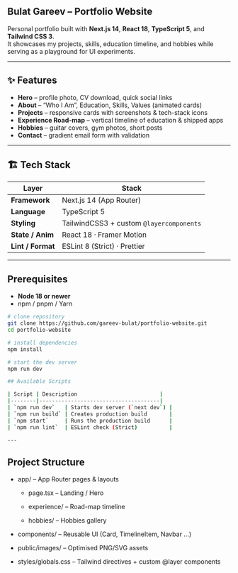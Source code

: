 ## Bulat Gareev – Portfolio Website

Personal portfolio built with **Next.js 14**, **React 18**, **TypeScript 5**, and **Tailwind CSS 3**.  
It showcases my projects, skills, education timeline, and hobbies while serving as a playground for UI experiments.

---

## ✨ Features

- **Hero** – profile photo, CV download, quick social links  
- **About** – “Who I Am”, Education, Skills, Values (animated cards)  
- **Projects** – responsive cards with screenshots & tech-stack icons  
- **Experience Road-map** – vertical timeline of education & shipped apps  
- **Hobbies** – guitar covers, gym photos, short posts  
- **Contact** – gradient email form with validation  

---

## 🏗 Tech Stack

| Layer            | Stack                                   |
|------------------|-----------------------------------------|
| **Framework**    | Next.js 14 (App Router)                 |
| **Language**     | TypeScript 5                            |
| **Styling**      | TailwindCSS3 + custom `@layercomponents`|
| **State / Anim** | React 18 · Framer Motion                |
| **Lint / Format**| ESLint 8 (Strict) · Prettier            |

---

## Prerequisites  
- **Node 18 or newer**  
- npm / pnpm / Yarn

```bash
# clone repository
git clone https://github.com/gareev-bulat/portfolio-website.git
cd portfolio-website

# install dependencies
npm install

# start the dev server
npm run dev

## Available Scripts

| Script | Description                          |
|--------|--------------------------------------|
| `npm run dev`   | Starts dev server (`next dev`) |
| `npm run build` | Creates production build       |
| `npm start`     | Runs the production build      |
| `npm run lint`  | ESLint check (Strict)          |

---
```


## Project Structure

- app/ – App Router pages & layouts

  - page.tsx – Landing / Hero
  - experience/ – Road-map timeline

  - hobbies/ – Hobbies gallery

- components/ – Reusable UI (Card, TimelineItem, Navbar …)

- public/images/ – Optimised PNG/SVG assets

- styles/globals.css – Tailwind directives + custom @layer components